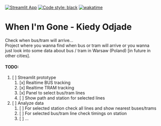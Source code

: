 [![Streamlit App](https://static.streamlit.io/badges/streamlit_badge_black_white.svg)](https://share.streamlit.io/yourGitHubName/yourRepo/yourApp/) [![Code style: black](https://img.shields.io/badge/code%20style-black-000000.svg)](https://github.com/psf/black) [![wakatime](https://wakatime.com/badge/user/0f72042d-273f-4dc4-bbee-a7559683e16a/project/adb15c20-aa9a-4093-9b79-3967e3d3d551.svg)](https://wakatime.com/badge/user/0f72042d-273f-4dc4-bbee-a7559683e16a/project/adb15c20-aa9a-4093-9b79-3967e3d3d551)
# When I'm Gone - Kiedy Odjade

Check when bus/tram will arrive...  
Project where you wanna find when bus or tram will arrive or you wanna just look into some data about bus / tram in Warsaw (Poland) [in future in other cities].

#### TODO:
1. [ ] Streamlit prototype
   1. [x] Realtime BUS tracking
   2. [x] Realtime TRAM tracking
   3. [x] Panel to select bus/tram lines
   4. [ ] Show path and station for selected lines
2. [ ] Analyze data
   1. [ ] For selected station check all lines and show nearest buses/trams
   2. [ ] For selected bus/tram line check timings on station
   3. [ ] ...